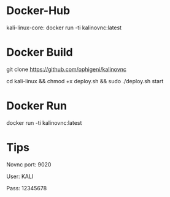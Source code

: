 # Docker-Hub

kali-linux-core: docker run -ti kalinovnc:latest

# Docker Build

git clone https://github.com/ophigeni/kalinovnc

cd kali-linux && chmod +x deploy.sh && sudo ./deploy.sh start

# Docker Run

docker run -ti kalinovnc:latest

# Tips

Novnc port: 9020

User: KALI

Pass: 12345678
